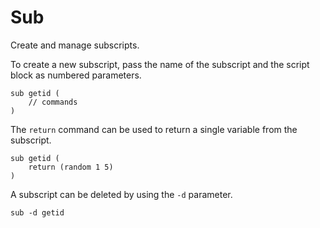 # Sub #

Create and manage subscripts.

To create a new subscript, pass the name of the subscript and the script block as numbered parameters.

    sub getid (
        // commands
    )

The `return` command can be used to return a single variable from the subscript.

    sub getid (
        return (random 1 5)
    )

A subscript can be deleted by using the `-d` parameter.

    sub -d getid
